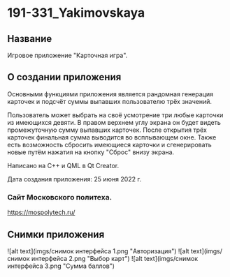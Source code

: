 # 191-331_Yakimovskaya

## Название

Игровое приложение "Карточная игра".

## О создании приложения

Основными функциями приложения является рандомная генерация карточек и подсчёт суммы выпавших пользователю трёх значений.

Пользователь может выбрать на своё усмотрение три любые карточки из имеющихся девяти. В правом верхнем углу экрана он будет видеть промежуточную сумму выпавших карточек. После открытия трёх карточек финальная сумма выводится во всплывающем окне. Также есть возможность сбросить имеющиеся карточки и сгенерировать новые путём нажатия на кнопку "Сброс" внизу экрана.

Написано на C++ и QML в Qt Creator.

Дата создания приложения: 25 июня 2022 г.

### Сайт Московского политеха.

https://mospolytech.ru/

## Снимки приложения

![alt text](imgs/снимок интерфейса 1.png "Авторизация")
![alt text](imgs/снимок интерфейса 2.png "Выбор карт")
![alt text](imgs/снимок интерфейса 3.png "Сумма баллов")
